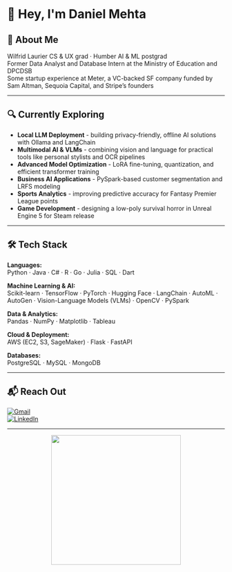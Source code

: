 # 👋 Hey, I'm Daniel Mehta

## 🧠 About Me  
Wilfrid Laurier CS & UX grad · Humber AI & ML postgrad  
Former Data Analyst and Database Intern at the Ministry of Education and DPCDSB  
Some startup experience at Meter, a VC-backed SF company funded by Sam Altman, Sequoia Capital, and Stripe’s founders  

---

## 🔍 Currently Exploring  
- **Local LLM Deployment** - building privacy-friendly, offline AI solutions with Ollama and LangChain  
- **Multimodal AI & VLMs** - combining vision and language for practical tools like personal stylists and OCR pipelines  
- **Advanced Model Optimization** - LoRA fine-tuning, quantization, and efficient transformer training  
- **Business AI Applications** - PySpark-based customer segmentation and LRFS modeling  
- **Sports Analytics** - improving predictive accuracy for Fantasy Premier League points  
- **Game Development** - designing a low-poly survival horror in Unreal Engine 5 for Steam release  

---

## 🛠 Tech Stack  

**Languages:**  
Python · Java · C# · R · Go · Julia · SQL · Dart

**Machine Learning & AI:**  
Scikit-learn · TensorFlow · PyTorch · Hugging Face · LangChain · AutoML · AutoGen · Vision-Language Models (VLMs) · OpenCV · PySpark

**Data & Analytics:**  
Pandas · NumPy · Matplotlib · Tableau  

**Cloud & Deployment:**  
AWS (EC2, S3, SageMaker) · Flask · FastAPI  

**Databases:**  
PostgreSQL · MySQL · MongoDB

---

## 📬 Reach Out  
[![Gmail](https://img.shields.io/badge/Gmail-333333?style=for-the-badge&logo=gmail&logoColor=red)](mailto:daniel.k.mehta@gmail.com)  
[![LinkedIn](https://img.shields.io/badge/LinkedIn-0077B5?style=for-the-badge&logo=linkedin&logoColor=white)](https://www.linkedin.com/in/dan-mehta)  

---

<p align="center">
  <img src="https://media1.tenor.com/m/NwY5ppxLs_oAAAAd/kitten-keybo.gif" width="300"/>
</p>
